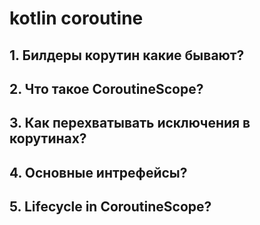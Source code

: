 # kotlin coroutine

## 1. Билдеры корутин какие бывают?
## 2. Что такое CoroutineScope?
## 3. Как перехватывать исключения в корутинах?
## 4. Основные интрефейсы?
## 5. Lifecycle in CoroutineScope?